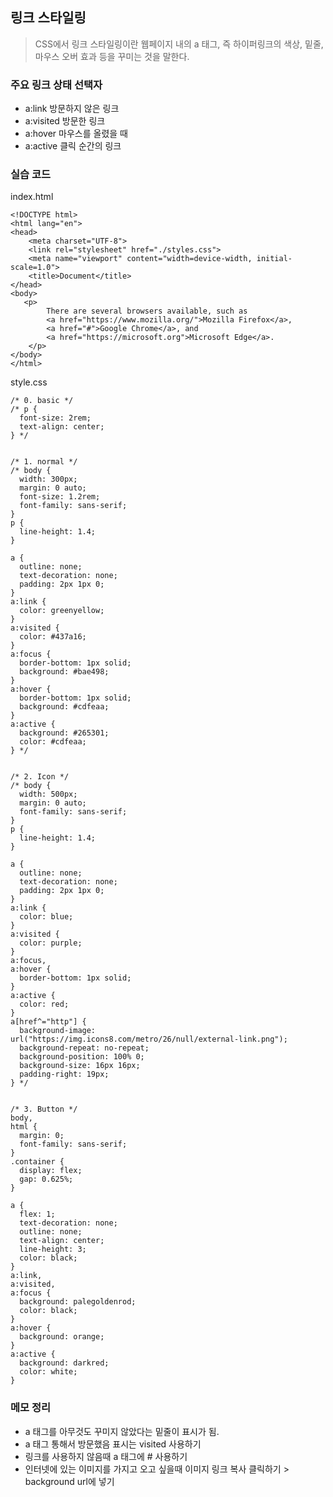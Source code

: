 ## 링크 스타일링
> CSS에서 링크 스타일링이란 웹페이지 내의 a 태그, 즉 하이퍼링크의 색상, 밑줄, 마우스 오버 효과 등을 꾸미는 것을 말한다.

### 주요 링크 상태 선택자
+ a:link	방문하지 않은 링크
+ a:visited	방문한 링크
+ a:hover	마우스를 올렸을 때
+ a:active	클릭 순간의 링크

### 실습 코드 

index.html
```
<!DOCTYPE html>
<html lang="en">
<head>
    <meta charset="UTF-8">
    <link rel="stylesheet" href="./styles.css">
    <meta name="viewport" content="width=device-width, initial-scale=1.0">
    <title>Document</title>
</head>
<body>
   <p>
        There are several browsers available, such as 
        <a href="https://www.mozilla.org/">Mozilla Firefox</a>,
        <a href="#">Google Chrome</a>, and 
        <a href="https://microsoft.org">Microsoft Edge</a>.
    </p>
</body>
</html>
```

style.css
```
/* 0. basic */
/* p {
  font-size: 2rem;
  text-align: center;
} */


/* 1. normal */
/* body {
  width: 300px;
  margin: 0 auto;
  font-size: 1.2rem;
  font-family: sans-serif;
}
p {
  line-height: 1.4;
}

a {
  outline: none;
  text-decoration: none;
  padding: 2px 1px 0;
}
a:link {
  color: greenyellow;
}
a:visited {
  color: #437a16;
}
a:focus {
  border-bottom: 1px solid;
  background: #bae498;
}
a:hover {
  border-bottom: 1px solid;
  background: #cdfeaa;
}
a:active {
  background: #265301;
  color: #cdfeaa;
} */


/* 2. Icon */
/* body {
  width: 500px;
  margin: 0 auto;
  font-family: sans-serif;
}
p {
  line-height: 1.4;
}

a {
  outline: none;
  text-decoration: none;
  padding: 2px 1px 0;
}
a:link {
  color: blue;
}
a:visited {
  color: purple;
}
a:focus,
a:hover {
  border-bottom: 1px solid;
}
a:active {
  color: red;
}
a[href^="http"] {
  background-image: url("https://img.icons8.com/metro/26/null/external-link.png");
  background-repeat: no-repeat;
  background-position: 100% 0;
  background-size: 16px 16px;
  padding-right: 19px;
} */


/* 3. Button */
body,
html {
  margin: 0;
  font-family: sans-serif;
}
.container {
  display: flex;
  gap: 0.625%;
}

a {
  flex: 1;
  text-decoration: none;
  outline: none;
  text-align: center;
  line-height: 3;
  color: black;
}
a:link,
a:visited,
a:focus {
  background: palegoldenrod;
  color: black;
}
a:hover {
  background: orange;
}
a:active {
  background: darkred;
  color: white;
}
```

### 메모 정리 
+ a 태그를 아무것도 꾸미지 않았다는 밑줄이 표시가 됨.
+ a 태그 통해서 방문했음 표시는 visited 사용하기
+ 링크를 사용하지 않음때 a 태그에 # 사용하기
+ 인터넷에 있는 이미지를 가지고 오고 싶을때 이미지 링크 복사 클릭하기 > background url에 넣기 

